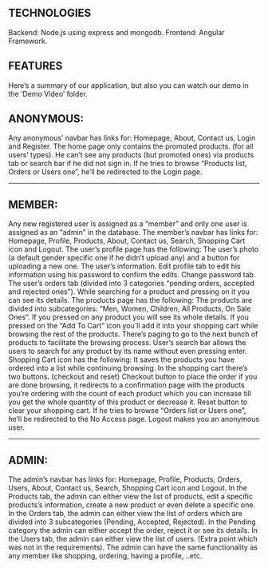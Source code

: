 TECHNOLOGIES
------------
Backend: Node.js using express and mongodb.
Frontend: Angular Framework.

FEATURES
--------
Here’s a summary of our application, but also you can watch our demo in the ‘Demo Video’ folder.


ANONYMOUS:
----------
Any anonymous’ navbar has links for: Homepage, About, Contact us, Login and Register.
The home page only contains the promoted products. (for all users’ types).
He can’t see any products (but promoted ones) via products tab or search bar if he did not sign in.
If he tries to browse “Products list, Orders or Users one”, he’ll be redirected to the Login page.

-------------------------------------------------------------

MEMBER:
-------
Any new registered user is assigned as a “member” and only one user is assigned as an “admin” in the database.
The member’s navbar has links for: Homepage, Profile, Products, About, Contact us, Search, Shopping Cart icon and Logout.
The user’s profile page has the following:
The user’s photo (a default gender specific one if he didn’t upload any) and a button for uploading a new one.
The user’s information.
Edit profile tab to edit his information using his password to confirm the edits.
Change password tab.
The user’s orders tab (divided into 3 categories “pending orders, accepted and rejected ones”).
While searching for a product and pressing on it you can see its details.
The products page has the following:
The products are divided into subcategories: “Men, Women, Children, All Products, On Sale Ones”.
If you pressed on any product you will see its whole details.
If you pressed on the “Add To Cart” icon you’ll add it into your shopping cart while browsing the rest of the products.
There’s paging to go to the next bunch of products to facilitate the browsing process.
User’s search bar allows the users to search for any product by its name without even pressing enter.
Shopping Cart icon has the following:
It saves the products  you have ordered into a list while continuing browsing.
In the shopping cart there’s two buttons. (checkout and reset)
Checkout button to place the order if you are done browsing, it redirects to a confirmation page with the products you’re ordering with the count of each product which you can increase till you get the whole quantity of this product or decrease it. 
Reset button to clear your shopping cart.
If he tries to browse “Orders list or Users one”, he’ll be redirected to the No Access page.
Logout makes you an anonymous user.

-------------------------------------------------------------

ADMIN:
------
The admin’s navbar has links for: Homepage, Profile, Products, Orders, Users, About, Contact us, Search, Shopping Cart icon and Logout.
In the Products tab, the admin can either view the list of products, edit a specific products’s information, create a new product or even delete a specific one.
In the Orders tab, the admin can either view the list of orders which are divided into 3 subcategories (Pending, Accepted, Rejected).
In the Pending category the admin can either accept the order, reject it or see its details.
In the Users tab, the admin can either view the list of users. (Extra point which was not in the requirements).
The admin can have the same functionality as any member like shopping, ordering, having a profile, ..etc.



